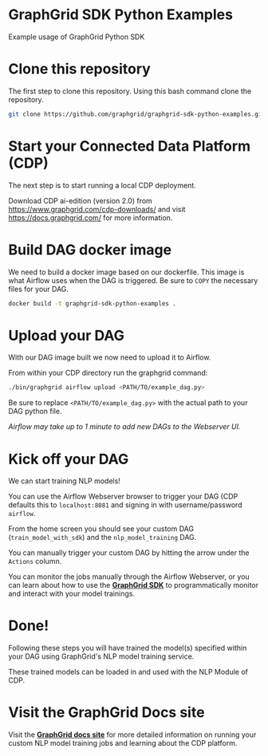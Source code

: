 # GraphGrid SDK Python Examples
Example usage of GraphGrid Python SDK

# Clone this repository
The first step to clone this repository. Using this bash command clone the repository.

```bash
git clone https://github.com/graphgrid/graphgrid-sdk-python-examples.git
```

# Start your Connected Data Platform (CDP)
The next step is to start running a local CDP deployment.

Download CDP ai-edition (version 2.0) from https://www.graphgrid.com/cdp-downloads/
and visit https://docs.graphgrid.com/ for more information.

# Build DAG docker image
We need to build a docker image based on our dockerfile. 
This image is what Airflow uses when the DAG is triggered.
Be sure to `COPY` the necessary files for your DAG.

```bash
docker build -t graphgrid-sdk-python-examples .
```

# Upload your DAG
With our DAG image built we now need to upload it to Airflow.

From within your CDP directory run the graphgrid command:

```bash
./bin/graphgrid airflow upload <PATH/TO/example_dag.py>
```

Be sure to replace `<PATH/TO/example_dag.py>` with the actual path to your DAG python file.

_Airflow may take up to 1 minute to add new DAGs to the Webserver UI._

# Kick off your DAG
We can start training NLP models!

You can use the Airflow Webserver browser to trigger your DAG (CDP defaults this to `localhost:8081`
and signing in with username/password `airflow`. 

From the home screen you should see your custom DAG (`train_model_with_sdk`) and the `nlp_model_training` DAG.

You can manually trigger your custom DAG by hitting the arrow under the `Actions` column.

You can monitor the jobs manually through the Airflow Webserver, 
or you can learn about how to use the [**GraphGrid SDK**](https://docs.graphgrid.com/) to programmatically monitor and interact with your model trainings.


# Done!

Following these steps you will have trained the model(s) specified within your DAG using GraphGrid's NLP model training service.

These trained models can be loaded in and used with the NLP Module of CDP.


# Visit the GraphGrid Docs site

Visit the [**GraphGrid docs site**](https://docs.graphgrid.com/) for more detailed information 
on running your custom NLP model training jobs and learning about the CDP platform.